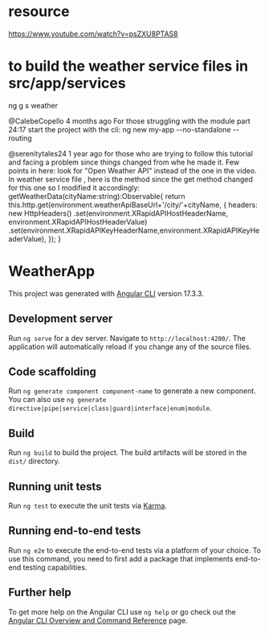 # resource

https://www.youtube.com/watch?v=psZXU8PTAS8
    
# to build the weather service files in src/app/services
ng g s weather 


@CalebeCopello
4 months ago
For those struggling with the module part 24:17
start the project with the cli:
ng new my-app --no-standalone --routing



@serenitytales24
1 year ago
for those who are trying to follow this tutorial and facing a problem since things changed from whe he made it.
Few points in here:
look for "Open Weather API" instead of the one in the video.
In weather service file , here is the method since the get method changed for this one so I modified it accordingly:
 getWeatherData(cityName:string):Observable<WeatherData>{
    return this.http.get<WeatherData>(environment.weatherApiBaseUrl+'/city/'+cityName, {
      headers: new HttpHeaders()
      .set(environment.XRapidAPIHostHeaderName, environment.XRapidAPIHostHeaderValue)
      .set(environment.XRapidAPIKeyHeaderName,environment.XRapidAPIKeyHeaderValue),
    });
   }





# WeatherApp

This project was generated with [Angular CLI](https://github.com/angular/angular-cli) version 17.3.3.

## Development server

Run `ng serve` for a dev server. Navigate to `http://localhost:4200/`. The application will automatically reload if you change any of the source files.

## Code scaffolding

Run `ng generate component component-name` to generate a new component. You can also use `ng generate directive|pipe|service|class|guard|interface|enum|module`.

## Build

Run `ng build` to build the project. The build artifacts will be stored in the `dist/` directory.

## Running unit tests

Run `ng test` to execute the unit tests via [Karma](https://karma-runner.github.io).

## Running end-to-end tests

Run `ng e2e` to execute the end-to-end tests via a platform of your choice. To use this command, you need to first add a package that implements end-to-end testing capabilities.

## Further help

To get more help on the Angular CLI use `ng help` or go check out the [Angular CLI Overview and Command Reference](https://angular.io/cli) page.
